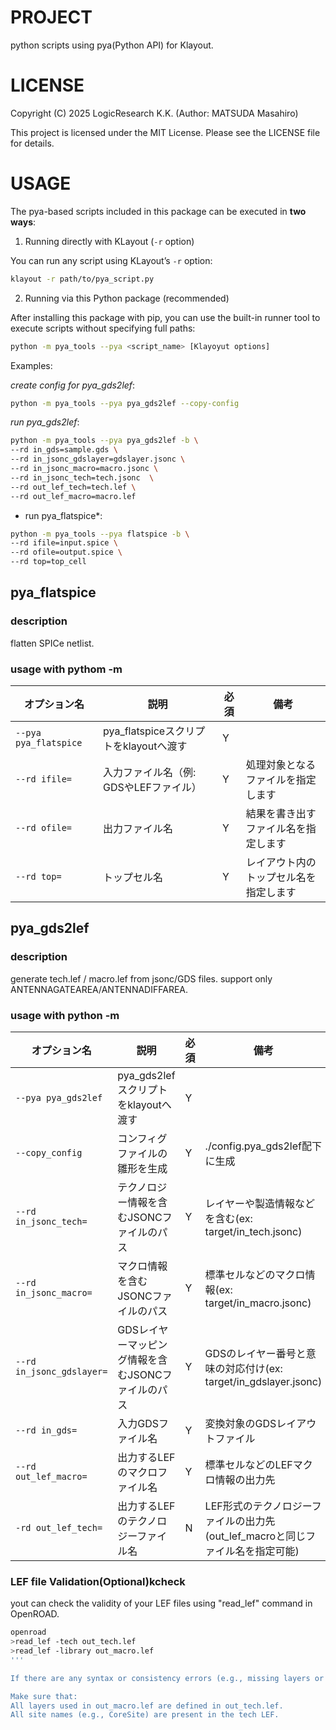 # PROJECT
python scripts using pya(Python API) for Klayout.

# LICENSE
Copyright (C) 2025 LogicResearch K.K. (Author: MATSUDA Masahiro)

This project is licensed under the MIT License.
Please see the LICENSE file for details.

# USAGE

The pya-based scripts included in this package can be executed in **two ways**:

1. Running directly with KLayout (`-r` option)

You can run any script using KLayout’s `-r` option:

```bash
klayout -r path/to/pya_script.py
```

2. Running via this Python package (recommended)

After installing this package with pip, you can use the built-in runner tool to execute scripts without specifying full paths:


```bash
python -m pya_tools --pya <script_name> [Klayoyut options]
```

Examples:

*create config for pya_gds2lef*:

```bash
python -m pya_tools --pya pya_gds2lef --copy-config
```

*run pya_gds2lef*:

```bash
python -m pya_tools --pya pya_gds2lef -b \
--rd in_gds=sample.gds \
--rd in_jsonc_gdslayer=gdslayer.jsonc \
--rd in_jsonc_macro=macro.jsonc \
--rd in_jsonc_tech=tech.jsonc  \
--rd out_lef_tech=tech.lef \
--rd out_lef_macro=macro.lef
```

* run pya_flatspice*:
```bash
python -m pya_tools --pya flatspice -b \
--rd ifile=input.spice \
--rd ofile=output.spice \
--rd top=top_cell
```

## pya_flatspice

### description
flatten SPICe netlist.

### usage with pythom -m
| オプション名  | 説明                      | 必須 | 備考                  |
| ------- | ----------------------- | -- | ------------------- |
| `--pya pya_flatspice`      | pya_flatspiceスクリプトをklayoutへ渡す                   | Y | |
| `--rd ifile=` | 入力ファイル名（例: GDSやLEFファイル） | Y | 処理対象となるファイルを指定します   |
| `--rd ofile=` | 出力ファイル名                 | Y | 結果を書き出すファイル名を指定します  |
| `--rd top=`   | トップセル名                  | Y | レイアウト内のトップセル名を指定します |



## pya_gds2lef

### description
generate tech.lef / macro.lef from jsonc/GDS files.
support only ANTENNAGATEAREA/ANTENNADIFFAREA.

### usage with python -m 

| オプション名              | 説明                            | 必須 | 備考                   |
| ------------------- | ----------------------------- | -- | -------------------- |
| `--pya pya_gds2lef`      | pya_gds2lefスクリプトをklayoutへ渡す                   | Y | |
| `--copy_config`          | コンフィグファイルの雛形を生成                   | Y | ./config.pya_gds2lef配下に生成     |
| `--rd in_jsonc_tech=`     | テクノロジー情報を含むJSONCファイルのパス       | Y | レイヤーや製造情報などを含む(ex: target/in_tech.jsonc)       |
| `--rd in_jsonc_macro=`    | マクロ情報を含むJSONCファイルのパス          | Y | 標準セルなどのマクロ情報(ex: target/in_macro.jsonc)         |
| `--rd in_jsonc_gdslayer=` | GDSレイヤーマッピング情報を含むJSONCファイルのパス | Y | GDSのレイヤー番号と意味の対応付け(ex: target/in_gdslayer.jsonc)   |
| `--rd in_gds=`            | 入力GDSファイル名                    | Y | 変換対象のGDSレイアウトファイル    |
| `--rd out_lef_macro=`     | 出力するLEFのマクロファイル名              | Y | 標準セルなどのLEFマクロ情報の出力先  |
| `-rd out_lef_tech=`      | 出力するLEFのテクノロジーファイル名           | N | LEF形式のテクノロジーファイルの出力先(out_lef_macroと同じファイル名を指定可能) |

### LEF file Validation(Optional)kcheck
yout can check the validity of your LEF files using "read_lef" command in OpenROAD.

```bash
openroad
>read_lef -tech out_tech.lef
>read_lef -library out_macro.lef
'''

If there are any syntax or consistency errors (e.g., missing layers or sites), OpenROAD will report them during the load.

Make sure that:
All layers used in out_macro.lef are defined in out_tech.lef.
All site names (e.g., CoreSite) are present in the tech LEF.
